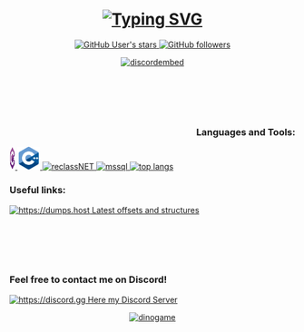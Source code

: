 <h1> </h1>
<h1 align="center">
  <a href="#" target="_blank">
    <img src="https://readme-typing-svg.herokuapp.com?font=Fira+Code&weight=600&center=true&vCenter=true&multiline=true&width=435&height=60&lines=Hi!+I'm+Simple!;I+like+to+programming+nice+stuff+%3A)" alt="Typing SVG">
  </a>
</h1>

<p align="center">
  <a href="#" target="_blank">
    <img alt="GitHub User's stars" src="https://img.shields.io/github/stars/MrSimpleJS?color=purple&label=total%20stars&logo=github&style=for-the-badge">   
    <img alt="GitHub followers" src="https://img.shields.io/github/followers/MrSimpleJS?color=purple&logo=github&style=for-the-badge">   
  </a>
</p>
<div align="center">
<p>
  <a href="#" target="_blank">
    <img src="https://discord.c99.nl/widget/theme-4/242294112445792258.png" alt="discordembed">  
  </a>
</p>
</div>
<br>
<br>
<br>
<br>
<h3 align="right">Languages and Tools:</h3>
<p>
  <a href="https://www.w3schools.com/cs/" target="_blank" rel="noreferrer">
    <img src="https://raw.githubusercontent.com/devicons/devicon/master/icons/csharp/csharp-original.svg" alt="csharp" width="10" height="40">
  </a>
  <a href="https://www.w3schools.com/cpp/" target="_blank" rel="noreferrer">
    <img src="https://raw.githubusercontent.com/devicons/devicon/master/icons/cplusplus/cplusplus-original.svg" alt="cplusplus" width="40" height="40">
   </a>
  <a href="https://github.com/ReClassNET/ReClass.NET" target="_blank" rel="noreferrer">
    <img src="https://avatars.githubusercontent.com/u/36203059?s=280&amp;v=4" alt="reclassNET" width="40" height="40">
  </a>
   <a href="https://www.microsoft.com/en-us/sql-server" target="_blank" rel="noreferrer">
    <img src="https://silk.us/wp-content/uploads/2021/03/sql-server-logo-white.png" alt="mssql" width="45" height="40">
  </a>
  <a href="#" target="_blank">
    <img src="https://github-readme-stats.vercel.app/api/top-langs/?username=Saya-de&layout=compact&bg_color=00000000&text_color=E5E5E5&title_color=A848A6&hide_border=true" alt="top langs">
  </a>
</p>

<h3 align="left">Useful links:</h3>
  <p>
    <a href="https://dumps.host" target="_blank" rel="noreferrer">
      <img src="https://dumps.host/images/logo.png" alt="https://dumps.host" width="83" height="40"> 
      Latest offsets and structures
    </a>      
  </p>
<br>
<br>
<br>
<br>
<h3 align="left">Feel free to contact me on Discord!</h3>
<p>
  <a href="https://discord.gg/cvx7EmAtxd" target="_blank" rel="noreferrer">
    <img src="https://assets-global.website-files.com/6257adef93867e50d84d30e2/636e0a69f118df70ad7828d4_icon_clyde_blurple_RGB.svg" alt="https://discord.gg" width="83" height="40"> 
    Here my Discord Server
  </a>      
</p>   

<p align="center">
  <a href="https://discord.gg/cvx7EmAtxd" target="_blank">
    <img src="https://i.imgur.com/HyJbPgj.gif" alt="dinogame">
  </a>
</p>
